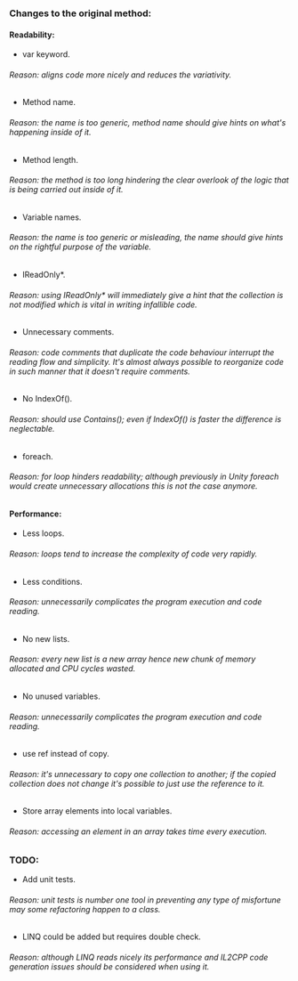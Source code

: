 ### Changes to the original method:

#### Readability:
- var keyword.
###### Reason: aligns code more nicely and reduces the variativity.
- Method name.
###### Reason: the name is too generic, method name should give hints on what's happening inside of it.
- Method length.
###### Reason: the method is too long hindering the clear overlook of the logic that is being carried out inside of it.
- Variable names.
###### Reason: the name is too generic or misleading, the name should give hints on the rightful purpose of the variable.
- IReadOnly*.
###### Reason: using IReadOnly* will immediately give a hint that the collection is not modified which is vital in writing infallible code.
- Unnecessary comments.
###### Reason: code comments that duplicate the code behaviour interrupt the reading flow and simplicity. It's almost always possible to reorganize code in such manner that it doesn't require comments.
- No IndexOf().
###### Reason: should use Contains(); even if IndexOf() is faster the difference is neglectable.
- foreach.
###### Reason: for loop hinders readability; although previously in Unity foreach would create unnecessary allocations this is not the case anymore.

#### Performance:
- Less loops.
###### Reason: loops tend to increase the complexity of code very rapidly.
- Less conditions.
###### Reason: unnecessarily complicates the program execution and code reading.
- No new lists.
###### Reason: every new list is a new array hence new chunk of memory allocated and CPU cycles wasted.
- No unused variables.
###### Reason: unnecessarily complicates the program execution and code reading.
- use ref instead of copy.
###### Reason: it's unnecessary to copy one collection to another; if the copied collection does not change it's possible to just use the reference to it.
- Store array elements into local variables.
###### Reason: accessing an element in an array takes time every execution.

### TODO:
- Add unit tests.
###### Reason: unit tests is number one tool in preventing any type of misfortune may some refactoring happen to a class.
- LINQ could be added but requires double check.
###### Reason: although LINQ reads nicely its performance and IL2CPP code generation issues should be considered when using it.
